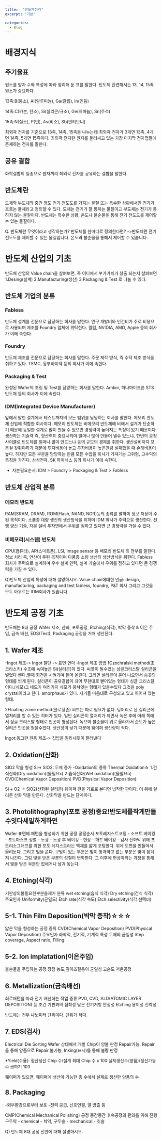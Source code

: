 ```yaml
---
title:  "반도체정리"
excerpt: "기본"

categories:
  - Blog
---
```


# 배경지식

## 주기율표
원소를 양자 수와 특성에 따라 정리해 둔 표를 말한다. 반도체 관련해서는 13, 14, 15족 원소가 중요하다.

13족:B(붕소), Al(알루미늄), Ga(갈륨), In(인듐)

14족:C(카본, 탄소), Si(실리콘/규소), Ge(저마늄), Sn(주석)

15족:N(질소), P(인), As(비소), Sb(안티모니)

최외곽 전자를 기준으로 13족, 14족, 15족을 나누는데 최외곽 전자가 3개면 13족, 4개면 14족, 5개면 15족이다.
최외곽 전자란 원자를 둘러싸고 있는 가장 마지막 전자껍질에 존재하는 전자를 말한다.

## 공유 결합
화학결합의 일종으로 원자끼리 최외각 전자를 공유하는 결합을 말한다.

## 반도체란
도체와 부도체의 중간 정도 전기 전도도를 가지는 물질 또는 특수한 상황에서만 전기가 흐르는 물체라고 정의할 수 있다. 도체는 전기가 잘 통하는 물질이고 부도체는 전기가 통하지 않는 물질이다.
반도체는 특수한 상황, 온도나 불순물을 통해 전기 전도도를 제어할 수 있는 물질이다.

Q. 반도체란 무엇이라고 생각하는가? 반도체를 한마디로 정의한다면?
->반도체란 전기 전도도를 제어할 수 있는 물질입니다. 온도와 불순물을 통해서 제어할 수 있습니다.

# 반도체 산업의 기초
반도체 산업의 Value chain을 살펴보면, 즉 어디에서 부가가치가 창출 되는지 살펴보면 1.Desing(설계) 2.Manufacturing(생산) 3.Packaging & Test 로 나눌 수 있다.

## 반도체 기업의 분류
### Fabless
반도체 설계를 전문으로 담당하는 회사를 말한다. 연구 개발비와 인건비가 주로 비용으로 사용되며 제조를 Foundry 업체에 위탁한다.
퀄컴, NVIDIA, AMD, Apple 등의 회사가 이에 속한다.

### Foundry
반도체 제조를 전문으로 담당하는 회사를 말한다. 주문 제작 방식, 즉 수탁 제조 방식을 취하고 있다.
TSMC, 동부하이텍 등의 회사가 이에 속한다.

### Packaging & Test
완성된 Wafer의 조립 및 Test를 담앙하는 회사를 말한다.
Amkor, 하나마이크론 STS 반도체 등의 회사가 이에 속한다.

### IDM(Integrated Device Manufacturer)
앞에서 말한 설계에서 테스트까지의 모든 범위를 담당하는 회사를 말한다. 메모리 반도체 산업에 적합한 회사이다. 메모리 반도체는 비메모리 반도체에 비해서 설계가 단순하기 때문에 동일한 설계로
많이 만들 수 있으면 경쟁력이 높아지는 특징이 있기 때문이다. 생산하는 기술력 즉, 양산력이 중요시되며 얼마나 많이 만들어 낼수 있느냐, 한번의 공정 사이클로 반도체를 얼마나 많이 만드느냐 등의
규모의 경제를 취한다. 생산설비까지 모든걸 갖춰야하기 때문에 투자비용이 높고 투자비용이 높은만큼 실패했을 때 손해비용이 높다. 하지만 모든 부분을 담당하는 만큼 모든 수입을 회사가 가져가는
고위험, 고수익의 특징을 가진다.
삼성전자, SK 하이닉스 등의 회사가 이에 속한다.


+ 자본필요순서: IDM > Foundry > Packaging & Test > Fabless

## 반도체 산업적 분류
### 메모리 반도체
RAM(SRAM, DRAM), ROM(Flash, NAND, NOR)등의 종류를 말하며 정보 저장이 주된 목적이다. 소품종 대량 생산의 생산방식을 취하며 IDM 회사가 주력으로 생산한다.
선행 양산 기술, 자본 설비 투자면에서 우위를 점하고 있다면 큰 경쟁력을 가질 수 있다.

### 비메모리(시스템) 반도체
CPU(컴퓨터), AP(스마트폰), LSI, Image sensor 등 메모리 반도체 외 전부를 말한다. 정보 처리 즉, 연산이 주된 목적이며 다품종 소량 생산의 생산방식을 취한다. Fabless 회사가 주력으로 설계하며
우수 설계 인력, 설계 기술에서 우위를 점하고 있다면 큰 경쟁력을 가질 수 있다.

Q)반도체 산업의 특성에 대해 설명하시오.
Value chain에대한 언급: design, manufacturing, packaging and test
fabless, foundry, P&T 회사 그리고 그것을 모두 아우르는 IDM회사가 있습니다.

# 반도체 공정 기초
반도체는 8대 공정 Wafer 제조, 산화, 포토공정, Etching(식각), 박막 증착 & 이온 주입, 금속 배선, EDS(Test), Packaging 공정을 거쳐 생산된다.

## 1. Wafer 제조
-Ingot 제조-> Ingot 절단 -> 표면 연마
-Ingot 제조 방법
1Czochralski method(초크라스키)
수조에 녹여높은 Si(실리콘)이 있다. 씨앗이 될수있는 싱글크리스탈 실리콘을 넣었다 뺀다.뺄때 회전을 시켜가며 들어 올린다. 그러면 실리콘이 묻어 나오면서 송곳의 형태를 띄게 된다. 실리콘이 공유결합이 되어 무한대로 뻗어있는 형태가 싱글 크리스탈이다.(네모)그 네모가 여러가지 네모가 뭉쳐잇는 형태가 있을수있다 그것을 poly crystal이라고 한다. amorphaus가 있다. 자기들 마음대로 구성되고 있고 이어져 있는형태.

2Floating zome method(플로팅존)
씨드는 따로 필요가 없다. 덩어리로 된 실리콘에 열처리를 할 수 있는 히터가 있다. 일반 실리콘이 열처리가 되면서 녹은 후에 아래 쪽에서 싱글 크리스탈 형태로 인곳이 형성된다. 녹으며 불순물이 위로 올라가서 순도가 높은 실리콘 인곳을 얻을수있다. 생산성이 낮기 때문에 웨이퍼 생산량이 적다.

Ingot:동그란 원통 제조-> 깁밥을 잘라내듯이 잘라낸다

## 2. Oxidation(산화)
SIO2 막을 형성
Si-> SIO2: 두께 증가
-Oxidation의 종류
Thermal Oxidation☆
1.건식산화(Dry oxidation)(물필요x)
2.습식산화(Wet oxidation)(물필요o)
CVD(Chemical Vapor Deposition)
PVD(Physical Vapor Deposition)

Si + O2 -> SiO2(산화된 실리콘)
웨이퍼 판을 가로로 본다면 납작한 판이다. 이 위에 실리콘 산화 막을 만든다. 산화막을 만드는 단계이다.

## 3. Photolithography(포토 공정)중요!반도체를작게만들수잇다세밀하게하면
Wafer 표면에 패턴을 형성하기 위한 공정
공정순서
포토레지스트코팅 - 소프트 베이킹 - 포토마스크 정렬 - 노광 - 노광 후 베이킹 - 현상 - 하드 베이킹 - 검사
산화막 위에 포토리소그래프를 위한 포토 레지스트라는 액체를 얇게 코팅한다.
위에 도면을 만들어서 올려둔다.
그리고 빛을 쏜다.
구멍이 있는 부분은 빛이 통과하고 없는 부분은 빛이 튕겨져 나간다.
그럼 빛을 받은 부분의 성질이 변화한다.
그 이후에 현상이라는 과정을 통해서 빛을 받은 부분만 없애거나 남겨 놓는다.

## 4. Etching(식각)
기판상의불필요한부분을제거
분류
wet etching(습식 식각)
Dry etching(건식 식각)
주요인자
Uniformity(균일도)
Etch rate(식각 속도)
Etch selectivity(식각 선택비)

## 5-1. Thin Film Deposition(박막 증착)☆☆☆
얇은 막을 형성하는 공정
증류
CVD(Chemical Vapor Deposition)
PVD(Physical Vapor Deposition)
주요인자
화학적, 전기적, 기계적 특성
두께의 균일성
Step coverage, Aspect ratio, Filling

## 5-2. Ion implatation(이온주입)
불순물을 주입하는 공정
장점
농도,깊이조절용이
균일성
고순도
저온공정

## 6. Metallization(금속배선)
회로패턴을 따라 전기 배선하는 작업
증류
PVD, CVD, ALD(ATOMIC LAYER DEPOSITION) 등
조건
기판과의 점착성
낮은 전기저항
안정성
Etching 용이성
신뢰성

반도체는 전부 나노미터 단위이다. 단위가 작다. 

## 7. EDS(검사)
Electrical Die Sorting
Wafer 상태에서 개별 Chip이 양불 판정
Repair가능, Repair 을 통해 양품으로
Repair 불가능, Inking(표시)를 통해 불량 판정

*Yield(수율): 정산생산 Chip 수/설계 최대 Chip 수 x 100
실제생산수(양품)/생산가능수 곱하기 100

웨이퍼가 있으면, 웨이퍼에 생산이 가능한 총 수에서 실제로 생산한 양품의 수

## 8. Packaging
-외부환경으로부터 보포
-전력 공급, 신호연결, 열 방출 등

CMP(Chemical Mechanical Polishing)
공정 중간중간 후속공정의 편의를 위해 진행
구두약 - chemical - 치약, 구두솔 - mechanical - 칫솔

Q) 반도체 8대 공정 전반에 대해 설명하시오.

